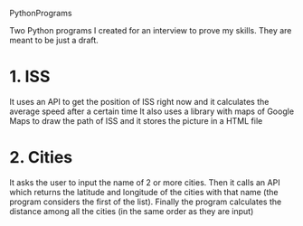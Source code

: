 PythonPrograms

Two Python programs I created for an interview to prove my skills.
They are meant to be just a draft.

# 1. ISS 
It uses an API to get the position of ISS right now and it calculates the average speed after a certain time
It also uses a library with maps of Google Maps to draw the path of ISS and it stores the picture in a HTML file

# 2. Cities
It asks the user to input the name of 2 or more cities. 
Then it calls an API which returns the latitude and longitude of the cities with that name (the program considers the first of the list).
Finally the program calculates the distance among all the cities (in the same order as they are input)
